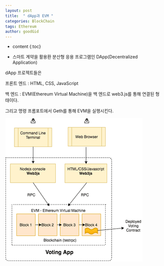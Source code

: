 ```yaml
---
layout: post
title:  " dApp과 EVM "
categories: BlockChain
tags: Ethereum
author: goodGid
---
```

* content
{:toc}


* 스마트 계약을 활용환 분산형 응용 프로그램인 DApp(Decentralized Application)

dApp 프로젝트들은 

프론트 엔드 : HTML, CSS, JavaScript

백 엔드 : EVM(Ethereum Virtual Machine)을 백 엔드로 web3.js를 통해 연결된 형태이다.

그리고 명령 프롬포트에서 Geth를 통해 EVM을 실행시킨다.


![](/assets/img/ethereum/eth_basic_solidity_13_1.png)




